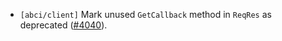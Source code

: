- `[abci/client]` Mark unused `GetCallback` method in `ReqRes` as deprecated
  ([\#4040](https://github.com/cometbft/cometbft/pull/4040)).
